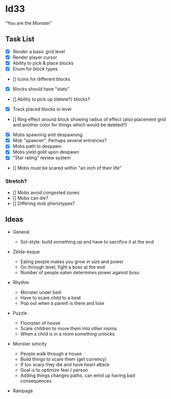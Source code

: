 # ld33

"You are the Monster"

## Task List

- [x] Render a basic grid level
- [x] Render player cursor
- [x] Ability to pick & place blocks
- [x] Enum for block types
- [] Icons for different blocks
- [x] Blocks should have "stats"
- [] Ability to pick up (delete?) blocks?
- [x] Track placed blocks in level
- [] Ring effect around block showing radius of effect (also placement grid and another color for things which would be deleted?)
- [x] Mobs spawning and despawning
- [x] Mob "spawner". Perhaps several entrances?
- [x] Mobs path to despawn
- [x] Mobs yield gold upon despawn
- [x] "Star rating" review system
- [] Mobs must be scared within "an inch of their life"

### Stretch?
- [] Mobs avoid congested zones
- [] Mobs can die?
- [] Differing mob phenotypes?

## Ideas

 - General
   - Sol-style: build something up and have to sacrifice it at the end

 - Zelda-esque
   - Eating people makes you grow in size and power
   - Go through level, fight a boss at the end
   - Number of people eaten determines power against boss
 - Rhythm
   - Monster under bed
   - Have to scare child to a beat
   - Pop out when a parent is there and lose
 - Puzzle
   - Floorplan of house
   - Scare children to move them into other rooms
   - When a child is in a room something unlocks
 - Monster simcity
   - People walk through a house
   - Build things to scare them (get currency)
   - If too scary they die and have heart attack
   - Goal is to optimize fear / person
   - Adding things changes paths, can wind up having bad consequences
 - Rampage
